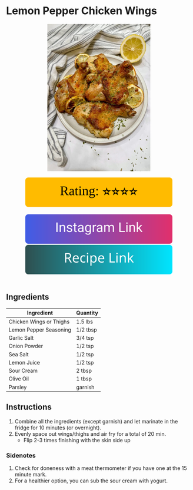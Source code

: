 # Lemon Pepper Chicken Wings
<p align="center">
  <img src="images/lemon-pepper-chicken-wings.jpg" width="280" height="400">
</p>

<div align="center">
  <img src="../graphics/svg/stars-4.svg" alt="Rating">
</div>

<br>

<div align="center">
  <a href="https://www.instagram.com/reel/Cjsmp4Vvxgu/?igshid=Nzg3NjI1NGI%3D">
    <img src="../graphics/svg/link-button-instagram.svg" alt="Instagram Link">
  </a>
</div>

<div align="center">
  <a href="https://www.thesavorychopstick.com/lemon-pepper-chicken/">
    <img src="../graphics/svg/link-button-recipe.svg" alt="Recipe Link">
  </a>
</div>

<br>

## Ingredients
| Ingredient | Quantity  |
| --- | --- |
| Chicken Wings or Thighs | 1.5 lbs |
| Lemon Pepper Seasoning | 1/2 tbsp |
| Garlic Salt | 3/4 tsp |
| Onion Powder | 1/2 tsp |
| Sea Salt | 1/2 tsp |
| Lemon Juice | 1/2 tsp |
| Sour Cream | 2 tbsp |
| Olive Oil | 1 tbsp |
| Parsley | garnish |

## Instructions
1. Combine all the ingredients (except garnish) and let marinate in the fridge for 10 minutes (or overnight).
1. Evenly space out wings/thighs and air fry for a total of 20 min.
    - Flip 2-3 times finishing with the skin side up

### Sidenotes
1. Check for doneness with a meat thermometer if you have one at the 15 minute mark.
1. For a healthier option, you can sub the sour cream with yogurt.
